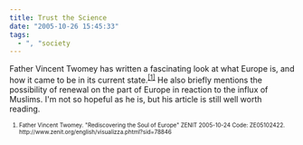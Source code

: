 ```yaml
---
title: Trust the Science
date: "2005-10-26 15:45:33"
tags:
  - ", "society
---
```

<p>Father Vincent Twomey has written a fascinating look at what Europe is, and how it came to be in its current state.<sup><a href="http://www.zenit.org/english/visualizza.phtml?sid=78846" title="Rediscovering the Soul of Europe">[1]</a></sup> He also briefly mentions the possibility of renewal on the part of Europe in reaction to the influx of Muslims.  I'm not so hopeful as he is, but his article is still well worth reading.</p>  <font size="-2"> <ol> <li>Father Vincent Twomey.  "Rediscovering the Soul of Europe" ZENIT 2005-10-24 Code: ZE05102422. http://www.zenit.org/english/visualizza.phtml?sid=78846 </li> </ol> </font>

